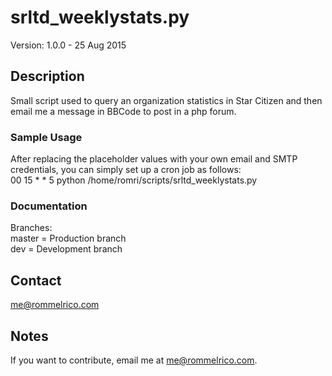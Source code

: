 # srltd_weeklystats.py

Version: 1.0.0 - 25 Aug 2015

## Description

Small script used to query an organization statistics in Star Citizen and then email me a message in BBCode to post in a php forum. 

### Sample Usage

After replacing the placeholder values with your own email and SMTP credentials, you can simply set up a cron job as follows:   
00 15 * * 5 python /home/romri/scripts/srltd_weeklystats.py

### Documentation  
Branches:  
master = Production branch  
dev = Development branch  

## Contact

<me@rommelrico.com>

## Notes

If you want to contribute, email me at <me@rommelrico.com>.
